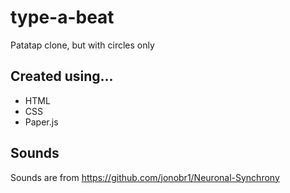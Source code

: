 # type-a-beat
Patatap clone, but with circles only
## Created using...
- HTML
- CSS
- Paper.js

## Sounds
Sounds are from https://github.com/jonobr1/Neuronal-Synchrony
